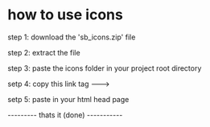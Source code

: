 # how to use icons

step 1: download the 'sb_icons.zip' file

step 2: extract  the file

step 3: paste the icons folder in your project root directory 

setp 4:  copy this link tag ---> 
<link rel="stylesheet" href="./icons/css/icon.css">

setp 5: paste in your html head page

--------- thats it (done) -----------
